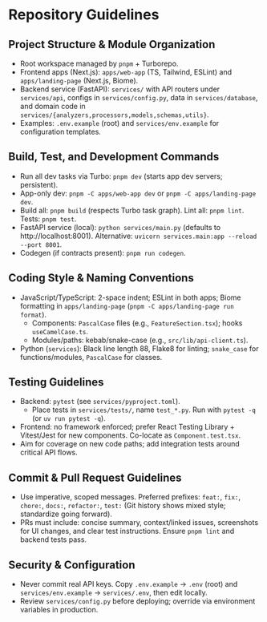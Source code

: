 # Repository Guidelines

## Project Structure & Module Organization
- Root workspace managed by `pnpm` + Turborepo.
- Frontend apps (Next.js): `apps/web-app` (TS, Tailwind, ESLint) and `apps/landing-page` (Next.js, Biome).
- Backend service (FastAPI): `services/` with API routers under `services/api`, configs in `services/config.py`, data in `services/database`, and domain code in `services/{analyzers,processors,models,schemas,utils}`.
- Examples: `.env.example` (root) and `services/env.example` for configuration templates.

## Build, Test, and Development Commands
- Run all dev tasks via Turbo: `pnpm dev` (starts app dev servers; persistent).
- App-only dev: `pnpm -C apps/web-app dev` or `pnpm -C apps/landing-page dev`.
- Build all: `pnpm build` (respects Turbo task graph). Lint all: `pnpm lint`. Tests: `pnpm test`.
- FastAPI service (local): `python services/main.py` (defaults to http://localhost:8001). Alternative: `uvicorn services.main:app --reload --port 8001`.
- Codegen (if contracts present): `pnpm run codegen`.

## Coding Style & Naming Conventions
- JavaScript/TypeScript: 2-space indent; ESLint in both apps; Biome formatting in `apps/landing-page` (`pnpm -C apps/landing-page run format`).
  - Components: `PascalCase` files (e.g., `FeatureSection.tsx`); hooks `useCamelCase.ts`.
  - Modules/paths: kebab/snake-case (e.g., `src/lib/api-client.ts`).
- Python (`services`): Black line length 88, Flake8 for linting; `snake_case` for functions/modules, `PascalCase` for classes.

## Testing Guidelines
- Backend: `pytest` (see `services/pyproject.toml`).
  - Place tests in `services/tests/`, name `test_*.py`. Run with `pytest -q` (or `uv run pytest -q`).
- Frontend: no framework enforced; prefer React Testing Library + Vitest/Jest for new components. Co-locate as `Component.test.tsx`.
- Aim for coverage on new code paths; add integration tests around critical API flows.

## Commit & Pull Request Guidelines
- Use imperative, scoped messages. Preferred prefixes: `feat:`, `fix:`, `chore:`, `docs:`, `refactor:`, `test:` (Git history shows mixed style; standardize going forward).
- PRs must include: concise summary, context/linked issues, screenshots for UI changes, and clear test instructions. Ensure `pnpm lint` and backend tests pass.

## Security & Configuration
- Never commit real API keys. Copy `.env.example` → `.env` (root) and `services/env.example` → `services/.env`, then edit locally.
- Review `services/config.py` before deploying; override via environment variables in production.
